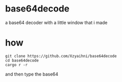 # base64decode
a base64 decoder with a little window that i made


# how
```
git clone https://github.com/Xzyaihni/base64decode
cd base64decode
cargo r -r
```
and then type the base64
